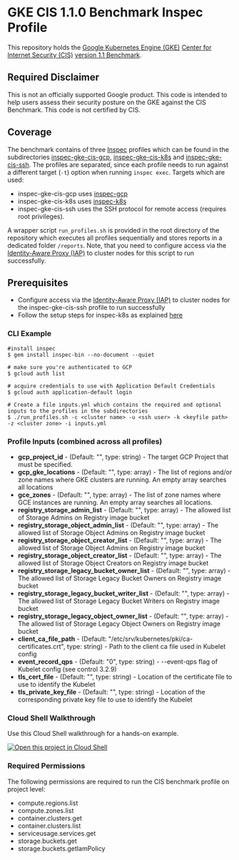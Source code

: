 # GKE CIS 1.1.0 Benchmark Inspec Profile

This repository holds the [Google Kubernetes Engine (GKE)](https://cloud.google.com/kubernetes-engine) [Center for Internet Security (CIS)](https://www.cisecurity.org) [version 1.1 Benchmark](https://www.cisecurity.org/benchmark/kubernetes/).

## Required Disclaimer

This is not an officially supported Google product. This code is intended to help users assess their security posture on the GKE against the CIS Benchmark. This code is not certified by CIS.

## Coverage

The benchmark contains of three [Inspec](https://www.inspec.io/) profiles which can be found in the subdirectories [inspec-gke-cis-gcp](inspec-gke-cis-gcp), [inspec-gke-cis-k8s](inspec-gke-cis-k8s) and [inspec-gke-cis-ssh](inspec-gke-cis-ssh). The profiles are separated, since each profile needs to run against a different target (`-t`) option when running `inspec exec`. Targets which are used:
 * inspec-gke-cis-gcp uses [inspec-gcp](https://github.com/inspec/inspec-gcp)
 * inspec-gke-cis-k8s uses [inspec-k8s](https://github.com/bgeesaman/inspec-k8s)
 * inspec-gke-cis-ssh uses the SSH protocol for remote access (requires root privileges).

A wrapper script `run_profiles.sh` is provided in the root directory of the repository which executes all profiles sequentially and stores reports in a dedicated folder `/reports`. Note, that you need to configure access via the [Identity-Aware Proxy (IAP)](https://cloud.google.com/iap/docs/enabling-kubernetes-howto) to cluster nodes for this script to run successfully.

## Prerequisites
* Configure access via the [Identity-Aware Proxy (IAP)](https://cloud.google.com/iap/docs/enabling-kubernetes-howto) to cluster nodes for the inspec-gke-cis-ssh profile to run successfully
* Follow the setup steps for inspec-k8s as explained [here](https://github.com/bgeesaman/train-kubernetes#installation)

### CLI Example

```
#install inspec
$ gem install inspec-bin --no-document --quiet
```

```
# make sure you're authenticated to GCP
$ gcloud auth list

# acquire credentials to use with Application Default Credentials
$ gcloud auth application-default login

```

```
# Create a file inputs.yml which contains the required and optional inputs to the profiles in the subdirectories
$ ./run_profiles.sh -c <cluster name> -u <ssh user> -k <keyfile path> -z <cluster zone> -i inputs.yml
```

### Profile Inputs (combined across all profiles)

* **gcp_project_id** - (Default: "", type: string) - The target GCP Project that must be specified.
* **gcp_gke_locations** - (Default: "", type: array) - The list of regions and/or zone names where GKE clusters are running. An empty array searches all locations
* **gce_zones** - (Default: "", type: array) - The list of zone names where GCE instances are running. An empty array searches all locations.
* **registry_storage_admin_list** - (Default: "", type: array) - The allowed list of Storage Admins on Registry image bucket
* **registry_storage_object_admin_list** - (Default: "", type: array) - The allowed list of Storage Object Admins on Registry image bucket
* **registry_storage_object_creator_list** - (Default: "", type: array) - The allowed list of Storage Object Admins on Registry image bucket
* **registry_storage_object_creator_list** - (Default: "", type: array) - The allowed list of Storage Object Creators on Registry image bucket
* **registry_storage_legacy_bucket_owner_list** - (Default: "", type: array) - The allowed list of Storage Legacy Bucket Owners on Registry image bucket
* **registry_storage_legacy_bucket_writer_list** - (Default: "", type: array) - The allowed list of Storage Legacy Bucket Writers on Registry image bucket
* **registry_storage_legacy_object_owner_list** - (Default: "", type: array) - The allowed list of Storage Legacy Object Owners on Registry image bucket
* **client_ca_file_path** - (Default: "/etc/srv/kubernetes/pki/ca-certificates.crt", type: string) - Path to the client ca file used in Kubelet config
* **event_record_qps** - (Default: "0", type: string) - --event-qps flag of Kubelet config (see control 3.2.9)
* **tls_cert_file** - (Default: "", type: string) - Location of the certificate file to use to identify the Kubelet
* **tls_private_key_file** - (Default: "", type: string) - Location of the corresponding private key file to use to identify the Kubelet

### Cloud Shell Walkthrough

Use this Cloud Shell walkthrough for a hands-on example.

[![Open this project in Cloud Shell](http://gstatic.com/cloudssh/images/open-btn.png)](https://console.cloud.google.com/cloudshell/open?git_repo=https://github.com/GoogleCloudPlatform/inspec-gke-cis-benchmark&page=editor&tutorial=walkthrough.md)

### Required Permissions

The following permissions are required to run the CIS benchmark profile on project level:

* compute.regions.list
* compute.zones.list
* container.clusters.get
* container.clusters.list
* serviceusage.services.get
* storage.buckets.get
* storage.buckets.getIamPolicy
